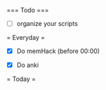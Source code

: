 === Todo ===
- [ ] organize your scripts


= Everyday =
- [X] Do memHack (before 00:00)
- [X] Do anki 


= Today =
